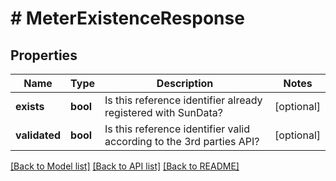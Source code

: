 # # MeterExistenceResponse

## Properties

Name | Type | Description | Notes
------------ | ------------- | ------------- | -------------
**exists** | **bool** | Is this reference identifier already registered with SunData? | [optional]
**validated** | **bool** | Is this reference identifier valid according to the 3rd parties API? | [optional]

[[Back to Model list]](../../README.md#models) [[Back to API list]](../../README.md#endpoints) [[Back to README]](../../README.md)
